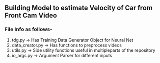 ## Building Model to estimate Velocity of Car from Front Cam Video

### File Info as follows-
1. tdg.py -> Has Training Data Generator Object for Neural Net
2. data_creator.py -> Has functions to preprocess videos
3. utils.py -> Side utility functions useful in multipleparts of the repository
4. io_args.py -> Argument Parser for different inputs